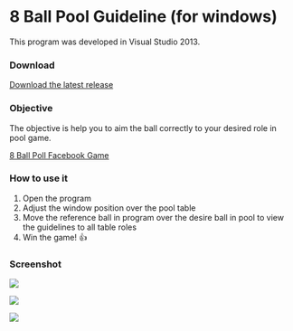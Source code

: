 # 8 Ball Pool Guideline (for windows)

This program was developed in Visual Studio 2013.

### Download

[Download the latest release](https://github.com/elissonsilva85/8-ball-pool-guideline-for-windows/releases/)

### Objective

The objective is help you to aim the ball correctly to your desired role in pool game.

[8 Ball Poll Facebook Game](https://apps.facebook.com/livepool/)

### How to use it

1. Open the program
2. Adjust the window position over the pool table
3. Move the reference ball in program over the desire ball in pool to view the guidelines to all table roles
4. Win the game! :+1:

### Screenshot

![](http://elissonsilva.com.br/jobs/8ball/print1.jpg)

![](http://elissonsilva.com.br/jobs/8ball/print2.jpg)

![](http://elissonsilva.com.br/jobs/8ball/print3.jpg)
